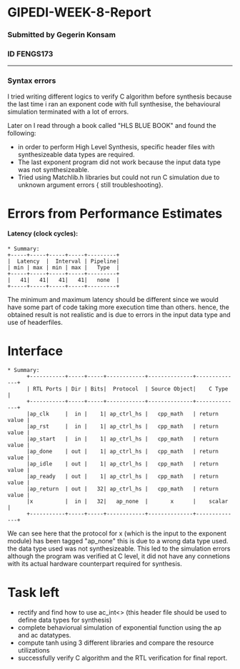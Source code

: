 # GIPEDI-WEEK-8-Report
### Submitted by Gegerin Konsam
### ID FENGS173
- -----------------
### Syntax errors 
I tried writing different logics  to verify C algorithm before synthesis because the last time i ran an exponent code with full synthesise, the behavioural simulation terminated with a lot of errors. 

Later on I read through a book called "HLS BLUE BOOK" and found the following:
- in order to perform High Level Synthesis, specific header files with synthesizeable data types are required.
- The last exponent program did not work because the input data type was not synthesizeable.
- Tried using Matchlib.h libraries but could not run C simulation due to unknown argument errors { still troubleshooting}.

# Errors from Performance Estimates

#### Latency (clock cycles): 
    * Summary: 
    +-----+-----+-----+-----+---------+
    |  Latency  |  Interval | Pipeline|
    | min | max | min | max |   Type  |
    +-----+-----+-----+-----+---------+
    |   41|   41|   41|   41|   none  |
    +-----+-----+-----+-----+---------+

The minimum and maximum latency should be different since we would have some part of code taking more execution time than others.
hence, the obtained result is not realistic and is due to errors in the input data type and use of headerfiles.

# Interface

    * Summary: 
          +-----------+-----+-----+------------+--------------+--------------+
          | RTL Ports | Dir | Bits|  Protocol  | Source Object|    C Type    |
          +-----------+-----+-----+------------+--------------+--------------+
          |ap_clk     |  in |    1| ap_ctrl_hs |   cpp_math   | return value |
          |ap_rst     |  in |    1| ap_ctrl_hs |   cpp_math   | return value |
          |ap_start   |  in |    1| ap_ctrl_hs |   cpp_math   | return value |
          |ap_done    | out |    1| ap_ctrl_hs |   cpp_math   | return value |
          |ap_idle    | out |    1| ap_ctrl_hs |   cpp_math   | return value |
          |ap_ready   | out |    1| ap_ctrl_hs |   cpp_math   | return value |
          |ap_return  | out |   32| ap_ctrl_hs |   cpp_math   | return value |
          |x          |  in |   32|   ap_none  |       x      |    scalar    |
          +-----------+-----+-----+------------+--------------+--------------+

We can see here that the protocol for x (which is the input to the exponent module) has been tagged "ap_none" this is due to a wrong data type used. the data type used was not synthesizeable. This led to the simulation errors although the program was verified at C level, it did not have any connetions with its actual hardware counterpart required for synthesis. 

# Task left

* rectify and find how to use ac_int<> (this header file should be used to define data types for synthesis)
* complete behaviorual simulation of exponential function using the ap and ac datatypes.
* compute tanh using 3 different libraries and compare the resource utilizations 
* successfully verify C algorithm and the RTL verification for final report. 
